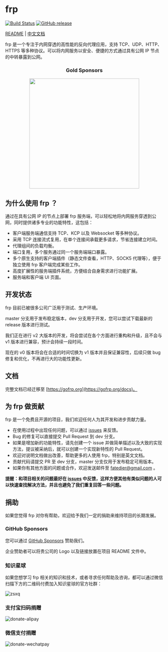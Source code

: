 # frp

[![Build Status](https://circleci.com/gh/fatedier/frp.svg?style=shield)](https://circleci.com/gh/fatedier/frp)
[![GitHub release](https://img.shields.io/github/tag/fatedier/frp.svg?label=release)](https://github.com/fatedier/frp/releases)

[README](README.md) | [中文文档](README_zh.md)

frp 是一个专注于内网穿透的高性能的反向代理应用，支持 TCP、UDP、HTTP、HTTPS 等多种协议。可以将内网服务以安全、便捷的方式通过具有公网 IP 节点的中转暴露到公网。

<h3 align="center">Gold Sponsors</h3>
<!--gold sponsors start-->
<p align="center">
  <a href="https://workos.com/?utm_campaign=github_repo&utm_medium=referral&utm_content=frp&utm_source=github" target="_blank">
    <img width="350px" src="https://raw.githubusercontent.com/fatedier/frp/dev/doc/pic/sponsor_workos.png">
  </a>
</p>
<!--gold sponsors end-->

## 为什么使用 frp ？

通过在具有公网 IP 的节点上部署 frp 服务端，可以轻松地将内网服务穿透到公网，同时提供诸多专业的功能特性，这包括：

* 客户端服务端通信支持 TCP、KCP 以及 Websocket 等多种协议。
* 采用 TCP 连接流式复用，在单个连接间承载更多请求，节省连接建立时间。
* 代理组间的负载均衡。
* 端口复用，多个服务通过同一个服务端端口暴露。
* 多个原生支持的客户端插件（静态文件查看，HTTP、SOCK5 代理等），便于独立使用 frp 客户端完成某些工作。
* 高度扩展性的服务端插件系统，方便结合自身需求进行功能扩展。
* 服务端和客户端 UI 页面。

## 开发状态

frp 目前已被很多公司广泛用于测试、生产环境。

master 分支用于发布稳定版本，dev 分支用于开发，您可以尝试下载最新的 release 版本进行测试。

我们正在进行 v2 大版本的开发，将会尝试在各个方面进行重构和升级，且不会与 v1 版本进行兼容，预计会持续一段时间。

现在的 v0 版本将会在合适的时间切换为 v1 版本并且保证兼容性，后续只做 bug 修复和优化，不再进行大的功能性更新。

## 文档

完整文档已经迁移至 [https://gofrp.org](https://gofrp.org/docs)。

## 为 frp 做贡献

frp 是一个免费且开源的项目，我们欢迎任何人为其开发和进步贡献力量。

* 在使用过程中出现任何问题，可以通过 [issues](https://github.com/fatedier/frp/issues) 来反馈。
* Bug 的修复可以直接提交 Pull Request 到 dev 分支。
* 如果是增加新的功能特性，请先创建一个 issue 并做简单描述以及大致的实现方法，提议被采纳后，就可以创建一个实现新特性的 Pull Request。
* 欢迎对说明文档做出改善，帮助更多的人使用 frp，特别是英文文档。
* 贡献代码请提交 PR 至 dev 分支，master 分支仅用于发布稳定可用版本。
* 如果你有其他方面的问题或合作，欢迎发送邮件至 fatedier@gmail.com 。

**提醒：和项目相关的问题最好在 [issues](https://github.com/fatedier/frp/issues) 中反馈，这样方便其他有类似问题的人可以快速查找解决方法，并且也避免了我们重复回答一些问题。**

## 捐助

如果您觉得 frp 对你有帮助，欢迎给予我们一定的捐助来维持项目的长期发展。

### GitHub Sponsors

您可以通过 [GitHub Sponsors](https://github.com/sponsors/fatedier) 赞助我们。

企业赞助者可以将贵公司的 Logo 以及链接放置在项目 README 文件中。

### 知识星球

如果您想学习 frp 相关的知识和技术，或者寻求任何帮助及咨询，都可以通过微信扫描下方的二维码付费加入知识星球的官方社群：

![zsxq](/doc/pic/zsxq.jpg)

### 支付宝扫码捐赠

![donate-alipay](/doc/pic/donate-alipay.png)

### 微信支付捐赠

![donate-wechatpay](/doc/pic/donate-wechatpay.png)
